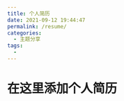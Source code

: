 ```yaml
---
title: 个人简历
date: 2021-09-12 19:44:47
permalink: /resume/
categories:
  - 主题分享
tags:
  -
---
```


# 在这里添加个人简历
